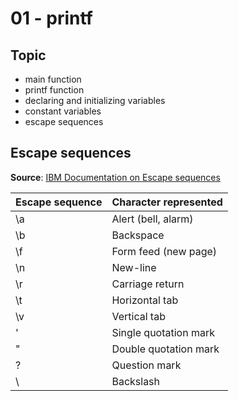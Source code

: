 # 01 - printf

## Topic

- main function
- printf function
- declaring and initializing variables
- constant variables
- escape sequences

## Escape sequences

**Source**: [IBM Documentation on Escape sequences](https://www.ibm.com/docs/en/rdfi/9.6.0?topic=set-escape-sequences)

| Escape sequence | Character represented |
| :-------------- | :-------------------- |
| \a              | Alert (bell, alarm)   |
| \b              | Backspace             |
| \f              | Form feed (new page)  |
| \n              | New-line              |
| \r              | Carriage return       |
| \t              | Horizontal tab        |
| \v              | Vertical tab          |
| \'              | Single quotation mark |
| \"              | Double quotation mark |
| \?              | Question mark         |
| \\              | Backslash             |
